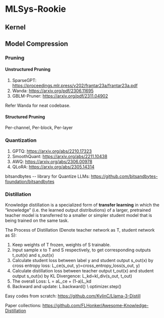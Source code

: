 # MLSys-Rookie
## Kernel

## Model Compression

### Pruning
#### Unstructured Pruning
1. SparseGPT: https://proceedings.mlr.press/v202/frantar23a/frantar23a.pdf
2. Wanda: https://arxiv.org/pdf/2306.11695
3. GBLM-Pruner: https://arxiv.org/pdf/2311.04902

Refer Wanda for neat codebase.

#### Structured Pruning
Per-channel, Per-block, Per-layer

### Quantization
1. GPTQ: https://arxiv.org/abs/2210.17323
2. SmoothQuant: https://arxiv.org/abs/2211.10438
3. AWQ: https://arxiv.org/abs/2306.00978
4. QLoRA: https://arxiv.org/abs/2305.14314

bitsandbytes -- library for Quantize LLMs:  https://github.com/bitsandbytes-foundation/bitsandbytes

### Distillation
Knowledge distillation is a specialized form of **transfer learning** in which the “knowledge” (i.e. the learned output distributions) of a larger, pretrained teacher model is transferred to a smaller or simpler student model that is being trained on the same task. 

The Process of Distillation (Denote teacher network as T, student network as S):

1. Keep weights of T frozen, weights of S trainable.
2. Input sample x to T and S respectively, to get corresponding outputs t_out(x) and s_out(x)
3. Calculate student loss between label y and student output s_out(x) by cross entropy loss: L_ce(s_out, y)=cross_entropy_loss(s_out, y)
4. Calculate distillation loss between teacher output t_out(x) and student output s_out(x) by KL Divergence: L_kd=kl_div(s_out, t_out)
5. The overall Loss: L = aL_ce + (1-a)L_kd
6. Backward and update: L.backward() \ optimizer.step()

Easy codes from scratch: https://github.com/KylinC/Llama-3-Distill

Paper collections: https://github.com/FLHonker/Awesome-Knowledge-Distillation

